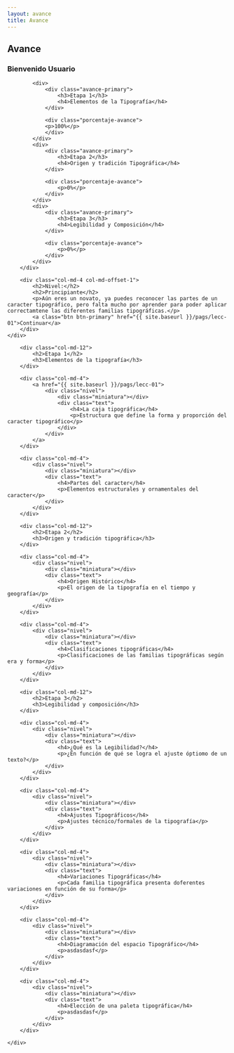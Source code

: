 ```yaml
---
layout: avance
title: Avance
---
```


<div class='seccion dos first'>
	<div class="container">
		<div class="col-md-7">
			<h2>Avance</h2>
			<h3>Bienvenido Usuario</h3>

			<div>
				<div class="avance-primary">
					<h3>Etapa 1</h3>
					<h4>Elementos de la Tipografía</h4>
				</div>
				
				<div class="porcentaje-avance">
				<p>100%</p>
				</div>
			</div>
			<div>
				<div class="avance-primary">
					<h3>Etapa 2</h3>
					<h4>Origen y tradición Tipográfica</h4>
				</div>

				<div class="porcentaje-avance">
					<p>0%</p>
				</div>
			</div>
			<div>
				<div class="avance-primary">
					<h3>Etapa 3</h3>
					<h4>Legibilidad y Composición</h4>
				</div>

				<div class="porcentaje-avance">
					<p>0%</p>
				</div>
			</div>
		</div>

		<div class="col-md-4 col-md-offset-1">
			<h2>Nivel:</h2>
			<h2>Principiante</h2>
			<p>Aún eres un novato, ya puedes reconocer las partes de un caracter tipográfico, pero falta mucho por aprender para poder aplicar correctamtene las diferentes familias tipográficas.</p>
			<a class="btn btn-primary" href="{{ site.baseurl }}/pags/lecc-01">Continuar</a>
		</div>
	</div>
</div>

<div class='seccion uno'>
	<div class="container">

		<div class="col-md-12">
			<h2>Etapa 1</h2>
			<h3>Elementos de la tipografía</h3>
		</div>

		<div class="col-md-4">
			<a href="{{ site.baseurl }}/pags/lecc-01">
				<div class="nivel">
					<div class="miniatura"></div>
					<div class="text">
						<h4>La caja tipográfica</h4>
						<p>Estructura que define la forma y proporción del caracter tipográfico</p>
					</div>
				</div>
			</a>
		</div>

		<div class="col-md-4">
			<div class="nivel">
				<div class="miniatura"></div>
				<div class="text">
					<h4>Partes del caracter</h4>
					<p>Elementos estructurales y ornamentales del caracter</p>
				</div>
			</div>
		</div>

		<div class="col-md-12">
			<h2>Etapa 2</h2>
			<h3>Origen y tradición tipográfica</h3>
		</div>

		<div class="col-md-4">
			<div class="nivel">
				<div class="miniatura"></div>
				<div class="text">
					<h4>Origen Histórico</h4>
					<p>El origen de la tipografía en el tiempo y geografía</p>
				</div>
			</div>
		</div>

		<div class="col-md-4">
			<div class="nivel">
				<div class="miniatura"></div>
				<div class="text">
					<h4>Clasificaciones tipográficas</h4>
					<p>Clasificaciones de las familias tipográficas según era y forma</p>
				</div>
			</div>
		</div>

		<div class="col-md-12">
			<h2>Etapa 3</h2>
			<h3>Legibilidad y composición</h3>
		</div>

		<div class="col-md-4">
			<div class="nivel">
				<div class="miniatura"></div>
				<div class="text">
					<h4>¿Qué es la Legibilidad?</h4>
					<p>¿En función de qué se logra el ajuste óptiomo de un texto?</p>
				</div>
			</div>
		</div>

		<div class="col-md-4">
			<div class="nivel">
				<div class="miniatura"></div>
				<div class="text">
					<h4>Ajustes Tipográficos</h4>
					<p>Ajustes técnico/formales de la tipografía</p>
				</div>
			</div>
		</div>

		<div class="col-md-4">
			<div class="nivel">
				<div class="miniatura"></div>
				<div class="text">
					<h4>Variaciones Tipográficas</h4>
					<p>Cada familia tipográfica presenta doferentes variaciones en función de su forma</p>
				</div>
			</div>
		</div>

		<div class="col-md-4">
			<div class="nivel">
				<div class="miniatura"></div>
				<div class="text">
					<h4>Diagramación del espacio Tipográfico</h4>
					<p>asdasdasf</p>
				</div>
			</div>
		</div>

		<div class="col-md-4">
			<div class="nivel">
				<div class="miniatura"></div>
				<div class="text">
					<h4>Elección de una paleta tipográfica</h4>
					<p>asdasdasf</p>
				</div>
			</div>
		</div>
		
	</div>
</div>